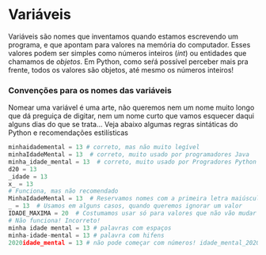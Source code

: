 # Variáveis

Variáveis são nomes que inventamos quando estamos escrevendo um programa, e que apontam para valores na memória do computador. Esses valores podem ser simples como números inteiros (*int*) ou entidades que chamamos de *objetos*. Em Python, como seŕá possível perceber mais pra frente, todos os valores são objetos, até mesmo os números inteiros!

### Convenções para os nomes das variáveis

Nomear uma variável é uma arte, não queremos nem um nome muito longo que dá preguiça de digitar, nem um nome curto que vamos esquecer daqui alguns dias do que se trata... Veja abaixo algumas regras sintáticas do Python e recomendações estilísticas

```python
minhaidademental = 13 # correto, mas não muito legível
minhaIdadeMental = 13  # correto, muito usado por programadores Java
minha_idade_mental = 13  # correto, muito usado por Progradores Python
d20 = 13
_idade = 13
x_ = 13
# Funciona, mas não recomendado  
MinhaIdadeMental = 13  # Reservamos nomes com a primeira letra maiúscula para 'classes´  
_ = 13  # Usamos em alguns casos, quando queremos ignorar um valor
IDADE_MAXIMA = 20  # Costumamos usar só para valores que não vão mudar chamados 'constantes'
# Não funciona! Incorreto!
minha idade mental = 13 # palavras com espaços 
minha-idade-mental = 13 # palavra com hifens
2020idade_mental = 13 # não pode começar com números! idade_mental_2020 funciona.
```
